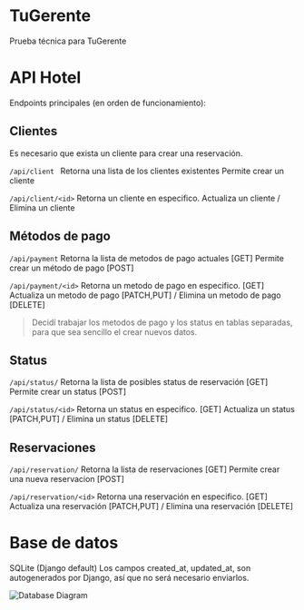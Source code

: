 # TuGerente
Prueba técnica para TuGerente

# API Hotel
Endpoints principales (en orden de funcionamiento):

## Clientes

Es necesario que exista un cliente para crear una reservación.

```/api/client ```
Retorna una lista de los clientes existentes
Permite crear un cliente

```/api/client/<id>```
Retorna un cliente en especifico.
Actualiza un cliente / Elimina un cliente
  
## Métodos de pago
  
```/api/payment```
Retorna la lista de metodos de pago actuales [GET]
Permite crear un método de pago [POST]
  
```/api/payment/<id>```
Retorna un metodo de pago en especifico. [GET]
Actualiza un metodo de pago [PATCH,PUT] / Elimina un metodo de pago [DELETE]
  
> Decidí trabajar los metodos de pago y los status en tablas separadas, para que sea sencillo el crear nuevos datos.
 
## Status

```/api/status/```
Retorna la lista de posibles status de reservación [GET]
Permite crear un status [POST]

```/api/status/<id>```
Retorna un status en especifico. [GET]
Actualiza un status [PATCH,PUT] / Elimina un status [DELETE]
  
## Reservaciones
  
```/api/reservation/```
Retorna la lista de reservaciones [GET]
Permite crear una nueva reservacion [POST]
  
```/api/reservation/<id>```
Retorna una reservación en especifico. [GET]
Actualiza una reservación [PATCH,PUT] / Elimina una reservación [DELETE]
  


# Base de datos
SQLite (Django default)
Los campos created_at, updated_at, son autogenerados por Django, así que no será necesario enviarlos.


![Database Diagram](https://i.ibb.co/YNrkBGC/draw-SQL-export-2022-09-10-19-53.png)
